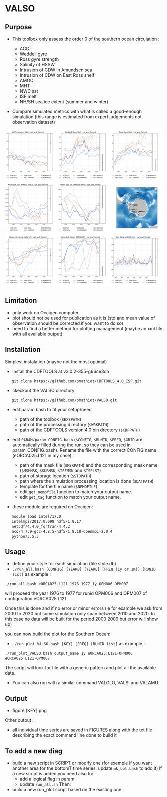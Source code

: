 # VALSO

## Purpose
* This toolbox only assess the order 0 of the southern ocean circulation :
   * ACC
   * Weddell gyre
   * Ross gyre strength
   * Salinity of HSSW 
   * Intrusion of CDW in Amundsen sea
   * Intrusion of CDW on East Ross shelf
   * AMOC
   * MHT
   * NWC sst
   * ISF melt
   * NH/SH sea ice extent (summer and winter)

* Compare simulated metrics with what is called a good-enough simulation (this range is estimated from expert judgements not observation dataset)

![Alt text](FIGURES/example.png?raw=true "Example of the VALSO output")

## Limitation
* only work on Occigen computer
* plot should not be used for publication as it is (std and mean value of observation should be corrected if you want to do so)
* need to find a better method for plotting management (maybe an xml file with all available output)

## Installation
Simplest instalation (maybe not the most optimal)
* install the CDFTOOLS at v3.0.2-355-g66ce3da :
```
   git clone https://github.com/pmathiot/CDFTOOLS_4.0_ISF.git
```
* ckeckout the VALSO directory
```
   git clone https://github.com/pmathiot/VALSO.git
```
* edit param.bash to fit your setup/need
   * path of the toolbox (`$EXEPATH`)
   * path of the processing directory (`$WRKPATH`) 
   * path of the CDFTOOLS version 4.0 bin drectory (`$CDFPATH`)
* edit `PARAM/param_CONFIG.bash` (`$CONFIG`, `$RUNID`, `$FREQ`, `$GRID` are automatically filled during the run, so they can be used in param_CONFIG.bash). Rename the file with the correct CONFIG name (eORCA025.L121 in my case).
   * path of the mask file (`$MSKPATH`) and the corresponding mask name (`$MSHMSK`, `$SUBMSK`, `$ISFMSK` and `$ISFLST`)
   * path of storage location (`$STOPATH`)
   * path where the simulation processing location is done (`$DATPATH`)
   * template for the file name (`$NEMOFILE`)
   * edit `get_nemofile` function to match your output name.
   * edit `get_tag` function to match your output name.

* these module are required on Occigen: 
```
   module load intel/17.0 
   intelmpi/2017.0.098 hdf5/1.8.17 
   netcdf/4.4.0_fortran-4.4.2
   nco/4.7.9-gcc-4.8.5-hdf5-1.8.18-openmpi-2.0.4 
   python/3.5.3
```

## Usage
* define your style for each simulation (file style.db)
* `./run_all.bash [CONFIG] [YEARB] [YEARE] [FREQ (1y or 1m)] [RUNID list]` as example : 
```
./run_all.bash eORCA025.L121 1976 1977 1y OPM006 OPM007
```
will proceed the year 1976 to 1977 for runid OPM006 and OPM007 of configuration eORCA025.L121

Once this is done and if no error or minor errors 
(ie for example we ask from 2000 to 2020 
but some simulation only span between 2010 and 2020. In this case no data will be built for the period 2000 2009 but error will show up)

you can now build the plot for the Southern Ocean:
* `./run_plot_VALSO.bash [KEY] [FREQ] [RUNID list]` as example : 
```
./run_plot_VALSO.bash output_name 1y eORCA025.L121-OPM006 eORCA025.L121-OPM007
```
The script will look for file with a generic pattern and plot all the available data.
* You can also run with a similar command VALGLO, VALSI and VALAMU.

## Output
* figure [KEY].png

Other output : 
* all individual time series are saved in FIGURES along with the txt file describing the exact command line done to build it

## To add a new diag
* build a new script in SCRIPT or modify one (for exemple if you want another area for the bottomT time series, update `mk_bot.bash` to add it)
If a new script is added you need also to:
  * add a logical flag in param
  * update `run_all.sh`
Then:
* build a new run_plot script based on the existing one
